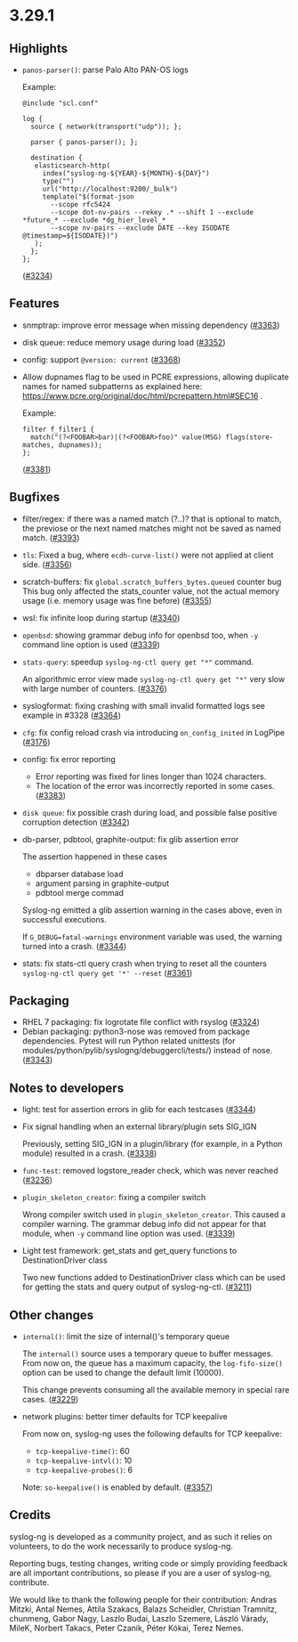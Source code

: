 3.29.1
======

## Highlights

 * `panos-parser()`: parse Palo Alto PAN-OS logs

   Example:
   ```
   @include "scl.conf"

   log {
     source { network(transport("udp")); };

     parser { panos-parser(); };

     destination {
      elasticsearch-http(
        index("syslog-ng-${YEAR}-${MONTH}-${DAY}")
        type("")
        url("http://localhost:9200/_bulk")
        template("$(format-json
          --scope rfc5424
          --scope dot-nv-pairs --rekey .* --shift 1 --exclude *future_* --exclude *dg_hier_level_*
          --scope nv-pairs --exclude DATE --key ISODATE @timestamp=${ISODATE})")
      );
     };
   };
   ```
   ([#3234](https://github.com/syslog-ng/syslog-ng/pull/3234))

## Features

 * snmptrap: improve error message when missing dependency
   ([#3363](https://github.com/syslog-ng/syslog-ng/pull/3363))
 * disk queue: reduce memory usage during load
   ([#3352](https://github.com/syslog-ng/syslog-ng/pull/3352))
 * config: support `@version: current`
   ([#3368](https://github.com/syslog-ng/syslog-ng/pull/3368))
 * Allow dupnames flag to be used in PCRE expressions, allowing duplicate names for named subpatterns
   as explained here: https://www.pcre.org/original/doc/html/pcrepattern.html#SEC16 .

   Example:
   ```
   filter f_filter1 {
     match("(?<FOOBAR>bar)|(?<FOOBAR>foo)" value(MSG) flags(store-matches, dupnames));
   };
   ```
   ([#3381](https://github.com/syslog-ng/syslog-ng/pull/3381))

## Bugfixes

 * filter/regex: if there was a named match (?<named>..)? that is optional to match, the previose or the next named matches might not be saved as named match.
   ([#3393](https://github.com/syslog-ng/syslog-ng/pull/3393))
 * `tls`: Fixed a bug, where `ecdh-curve-list()` were not applied at client side.
   ([#3356](https://github.com/syslog-ng/syslog-ng/pull/3356))
 * scratch-buffers: fix `global.scratch_buffers_bytes.queued` counter bug
   This bug only affected the stats_counter value, not the actual memory usage (i.e. memory usage was fine before)
   ([#3355](https://github.com/syslog-ng/syslog-ng/pull/3355))
 * wsl: fix infinite loop during startup
   ([#3340](https://github.com/syslog-ng/syslog-ng/pull/3340))
 * `openbsd`: showing grammar debug info for openbsd too, when `-y` command line option is used
   ([#3339](https://github.com/syslog-ng/syslog-ng/pull/3339))
 * `stats-query`: speedup `syslog-ng-ctl query get "*"` command.

   An algorithmic error view made `syslog-ng-ctl query get "*"` very slow with large number of counters.
   ([#3376](https://github.com/syslog-ng/syslog-ng/pull/3376))
 * syslogformat: fixing crashing with small invalid formatted logs see example in #3328
   ([#3364](https://github.com/syslog-ng/syslog-ng/pull/3364))
 * `cfg`: fix config reload crash via introducing `on_config_inited` in LogPipe
   ([#3176](https://github.com/syslog-ng/syslog-ng/pull/3176))
 * config: fix error reporting

   - Error reporting was fixed for lines longer than 1024 characters.
   - The location of the error was incorrectly reported in some cases.
   ([#3383](https://github.com/syslog-ng/syslog-ng/pull/3383))
 * `disk queue`: fix possible crash during load, and possible false positive corruption detection
   ([#3342](https://github.com/syslog-ng/syslog-ng/pull/3342))
 * db-parser, pdbtool, graphite-output: fix glib assertion error

   The assertion happened in these cases
   * dbparser database load
   * argument parsing in graphite-output
   * pdbtool merge commad

   Syslog-ng emitted a glib assertion warning in the cases above, even in successful executions.

   If `G_DEBUG=fatal-warnings` environment variable was used, the warning turned into a crash.
   ([#3344](https://github.com/syslog-ng/syslog-ng/pull/3344))
 * stats: fix stats-ctl query crash when trying to reset all the counters
   `syslog-ng-ctl query get '*' --reset`
   ([#3361](https://github.com/syslog-ng/syslog-ng/pull/3361))

## Packaging

 * RHEL 7 packaging: fix logrotate file conflict with rsyslog
   ([#3324](https://github.com/syslog-ng/syslog-ng/pull/3324))
 * Debian packaging: python3-nose was removed from package dependencies.
   Pytest will run Python related unittests (for modules/python/pylib/syslogng/debuggercli/tests/)
   instead of nose.
   ([#3343](https://github.com/syslog-ng/syslog-ng/pull/3343))

## Notes to developers

 * light: test for assertion errors in glib for each testcases
   ([#3344](https://github.com/syslog-ng/syslog-ng/pull/3344))
 * Fix signal handling when an external library/plugin sets SIG_IGN

   Previously, setting SIG_IGN in a plugin/library (for example, in a Python module) resulted in a crash.
   ([#3338](https://github.com/syslog-ng/syslog-ng/pull/3338))
 * `func-test`: removed logstore_reader check, which was never reached
   ([#3236](https://github.com/syslog-ng/syslog-ng/pull/3236))
 * `plugin_skeleton_creator`: fixing a compiler switch

   Wrong compiler switch used in `plugin_skeleton_creator`. This caused a compiler warning. The grammar debug info did not appear for that module, when `-y` command line option was used.
   ([#3339](https://github.com/syslog-ng/syslog-ng/pull/3339))
 * Light test framework: get_stats and get_query functions to DestinationDriver class

   Two new functions added to DestinationDriver class which can be used for getting the stats
   and query output of syslog-ng-ctl.
   ([#3211](https://github.com/syslog-ng/syslog-ng/pull/3211))

## Other changes

 * `internal()`:  limit the size of internal()'s temporary queue

   The `internal()` source uses a temporary queue to buffer messages.
   From now on, the queue has a maximum capacity, the `log-fifo-size()` option
   can be used to change the default limit (10000).

   This change prevents consuming all the available memory in special rare cases.
   ([#3229](https://github.com/syslog-ng/syslog-ng/pull/3229))
 * network plugins: better timer defaults for TCP keepalive

   From now on, syslog-ng uses the following defaults for TCP keepalive:
   - `tcp-keepalive-time()`: 60
   - `tcp-keepalive-intvl()`: 10
   - `tcp-keepalive-probes()`: 6

   Note: `so-keepalive()` is enabled by default.
   ([#3357](https://github.com/syslog-ng/syslog-ng/pull/3357))

## Credits

syslog-ng is developed as a community project, and as such it relies
on volunteers, to do the work necessarily to produce syslog-ng.

Reporting bugs, testing changes, writing code or simply providing
feedback are all important contributions, so please if you are a user
of syslog-ng, contribute.

We would like to thank the following people for their contribution:
Andras Mitzki, Antal Nemes, Attila Szakacs, Balazs Scheidler, Christian Tramnitz, chunmeng, Gabor Nagy, Laszlo Budai, Laszlo Szemere, László Várady, MileK, Norbert Takacs, Peter Czanik, Péter Kókai, Terez Nemes.
